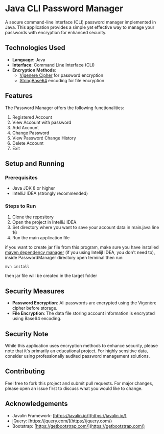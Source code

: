 # Java CLI Password Manager

A secure command-line interface (CLI) password manager implemented in Java. This application provides a simple yet effective way to manage your passwords with encryption for enhanced security.


## Technologies Used

- **Language**: Java
- **Interface**: Command Line Interface (CLI)
- **Encryption Methods**: 
  - [Vigenere Cipher](https://en.wikipedia.org/wiki/Vigen%C3%A8re_cipher) for password encryption
  - [StringBase64](https://www.base64encode.org/) encoding for file encryption

## Features

The Password Manager offers the following functionalities:

1. Registered Account
2. View Account with password
3. Add Account
4. Change Password
5. View Password Change History
6. Delete Account
7. Exit

## Setup and Running
### Prerequisites

- Java JDK 8 or higher
- IntelliJ IDEA (strongly recommended)

### Steps to Run

1. Clone the repository
2. Open the project in IntelliJ IDEA
3. Set directory where you want to save your account data in main.java line 16
4. Run the main application file

if you want to create jar file from this program, make sure you have installed [maven dependency manager](https://maven.apache.org/download.cgi) (if you using IntelijI IDEA, you don't need to), inside PasswordManager directory open terminal then run
``` bash
mvn install
```
then jar file will be created in the target folder


## Security Measures

- **Password Encryption**: All passwords are encrypted using the Vigenère cipher before storage.
- **File Encryption**: The data file storing account information is encrypted using Base64 encoding.

## Security Note

While this application uses encryption methods to enhance security, please note that it's primarily an educational project. For highly sensitive data, consider using professionally audited password management solutions.

## Contributing

Feel free to fork this project and submit pull requests. For major changes, please open an issue first to discuss what you would like to change.

## Acknowledgements

- Javalin Framework: [https://javalin.io/](https://javalin.io/)
- jQuery: [https://jquery.com/](https://jquery.com/)
- Bootstrap: [https://getbootstrap.com/](https://getbootstrap.com/)
